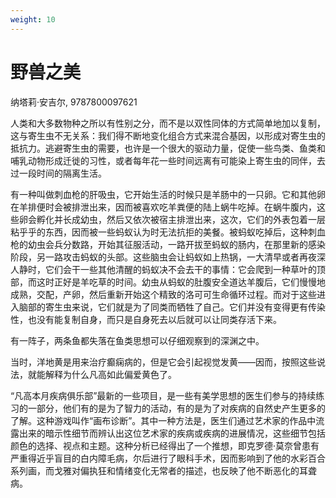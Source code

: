 ```yaml
---
weight: 10
---
```

# 野兽之美

纳塔莉·安吉尔, 9787800097621

人类和大多数物种之所以有性别之分，而不是以双性同体的方式简单地加以复制，这与寄生虫不无关系：我们得不断地变化组合方式来混合基因，以形成对寄生虫的抵抗力。逃避寄生虫的需要，也许是一个很大的驱动力量，促使一些鸟类、鱼类和哺乳动物形成迁徙的习性，或者每年花一些时间远离有可能染上寄生虫的同伴，去过一段时间的隔离生活。

有一种叫做刺血枪的肝吸虫，它开始生活的时候只是羊肠中的一只卵。它和其他卵在羊排便时会被排泄出来，因而被喜欢吃羊粪便的陆上蜗牛吃掉。在蜗牛腹内，这些卵会孵化并长成幼虫，然后又依次被宿主排泄出来，这次，它们的外表包着一层粘乎乎的东西，因而被一些蚂蚁认为时无法抗拒的美餐。被蚂蚁吃掉后，这种刺血枪的幼虫会兵分数路，开始其征服活动，一路开拔至蚂蚁的肠内，在那里新的感染阶段，另一路攻击蚂蚁的头部。这些脑虫会让蚂蚁如上热锅，一大清早或者再夜深人静时，它们会干一些其他清醒的蚂蚁决不会去干的事情：它会爬到一种草叶的顶部，而这时正好是羊吃草的时间。幼虫从蚂蚁的肚腹安全道达羊腹后，它们慢慢地成熟，交配，产卵，然后重新开始这个精致的洛可可生命循环过程。而对于这些进入脑部的寄生虫来说，它们就是为了同类而牺牲了自己。它们并没有变得更有传染性，也没有能复制自身，而只是自身死去以后就可以让同类存活下来。

有一阵子，两条鱼都失落在鱼类思想可以仔细观察到的深渊之中。

当时，洋地黄是用来治疗癫痫病的，但是它会引起视觉发黄——因而，按照这些说法，就能解释为什么凡高如此偏爱黄色了。

“凡高本月疾病俱乐部”最新的一些项目，是一些有美学思想的医生们参与的持续练习的一部分，他们有的是为了智力的活动，有的是为了对疾病的自然史产生更多的了解。这种游戏叫作“画布诊断”。其中一种方法是，医生们通过艺术家的作品中流露出来的暗示性细节而辨认出这位艺术家的疾病或疾病的进展情况，这些细节包括颜色的选择、视点和主题。这种分析已经得出了一个推想，即克罗德·莫奈曾患有严重得近乎盲目的白内障毛病，尔后进行了眼科手术，因而影响到了他的水彩百合系列画，而戈雅对偏执狂和情绪变化无常者的描述，也反映了他不断恶化的耳聋病。